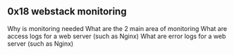 ## 0x18 webstack monitoring
Why is monitoring needed
What are the 2 main area of monitoring
What are access logs for a web server (such as Nginx)
What are error logs for a web server (such as Nginx)
